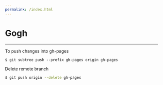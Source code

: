 ```yaml
---
permalink: /index.html
---
```


# Gogh
----
To push changes into gh-pages

```
$ git subtree push --prefix gh-pages origin gh-pages
```

Delete remote branch

```bash
$ git push origin --delete gh-pages
```
